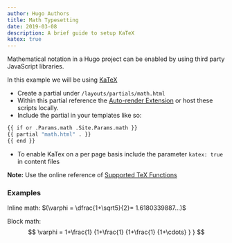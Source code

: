 ```yaml
---
author: Hugo Authors
title: Math Typesetting
date: 2019-03-08
description: A brief guide to setup KaTeX
katex: true
---
```


Mathematical notation in a Hugo project can be enabled by using third party JavaScript libraries.
<!--more-->

In this example we will be using [KaTeX](https://katex.org/)

- Create a partial under `/layouts/partials/math.html`
- Within this partial reference the [Auto-render Extension](https://katex.org/docs/autorender.html) or host these scripts locally.
- Include the partial in your templates like so:

```bash
{{ if or .Params.math .Site.Params.math }}
{{ partial "math.html" . }}
{{ end }}
```

- To enable KaTex on a per page basis include the parameter `katex: true` in content files

**Note:** Use the online reference of [Supported TeX Functions](https://katex.org/docs/supported.html)

### Examples

Inline math: $(\varphi = \dfrac{1+\sqrt5}{2}= 1.6180339887…)$

Block math:
$$
 \varphi = 1+\frac{1} {1+\frac{1} {1+\frac{1} {1+\cdots} } }
$$
